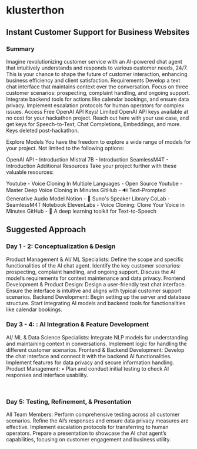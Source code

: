 ﻿# klusterthon
## Instant Customer Support for Business Websites
### Summary
Imagine revolutionizing customer service with an AI-powered chat agent that intuitively understands and responds to various customer needs, 24/7. This is your chance to shape the future of customer interaction, enhancing business efficiency and client satisfaction.
Requirements
Develop a text chat interface that maintains context over the conversation.
Focus on three customer scenarios: prospecting, complaint handling, and ongoing support.
Integrate backend tools for actions like calendar bookings, and ensure data privacy.
Implement escalation protocols for human operators for complex issues.
Access Free OpenAI API Keys!
Limited OpenAI API keys available at no cost for your hackathon project. Reach out here with your use case, and get keys for Speech-to-Text, Chat Completions, Embeddings, and more. Keys deleted post-hackathon.

Explore Models
You have the freedom to explore a wide range of models for your project. Not limited to the following options:

OpenAI API - Introduction
Mistral 7B - Introduction
SeamlessM4T - Introduction
Additional Resources
Take your project further with these valuable resources:

Youtube - Voice Cloning In Multiple Languages - Open Source
Youtube - Master Deep Voice Cloning in Minutes
GitHub - 🔊 Text-Prompted Generative Audio Model
Notion - 🐶 Suno's Speaker Library
CoLab - SeamlessM4T Notebook
ElevenLabs - Voice Cloning: Clone Your Voice in Minutes
GitHub - 🐸 A deep learning toolkit for Text-to-Speech

## Suggested Approach
### Day 1 - 2: Conceptualization & Design
Product Management & AI/ ML Specialists:
Define the scope and specific functionalities of the AI chat agent.
Identify the key customer scenarios: prospecting, complaint handling, and ongoing support.
Discuss the AI model’s requirements for context maintenance and data privacy.
Frontend Development & Product Design:
Design a user-friendly text chat interface.
Ensure the interface is intuitive and aligns with typical customer support scenarios.
‍Backend Development:
Begin setting up the server and database structure.
Start integrating AI models and backend tools for functionalities like calendar bookings.
‍

### Day 3 - 4: : AI Integration & Feature Development
AI/ ML & Data Science Specialists:
Integrate NLP models for understanding and maintaining context in conversations.
Implement logic for handling the different customer scenarios.
Frontend & Backend Development:
Develop the chat interface and connect it with the backend AI functionalities.
Implement features for data privacy and secure information handling.
Product Management:
• Plan and conduct initial testing to check AI responses and interface usability.

‍
### Day 5: Testing, Refinement, & Presentation
All Team Members:
Perform comprehensive testing across all customer scenarios.
Refine the AI’s responses and ensure data privacy measures are effective.
Implement escalation protocols for transferring to human operators.
Prepare a presentation to showcase the AI chat agent’s capabilities, focusing on customer engagement and business utility.
